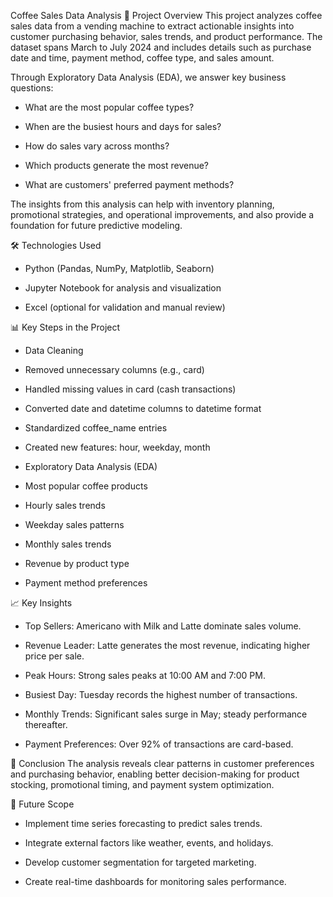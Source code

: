  Coffee Sales Data Analysis
📌 Project Overview
This project analyzes coffee sales data from a vending machine to extract actionable insights into customer purchasing behavior, sales trends, and product performance. The dataset spans March to July 2024 and includes details such as purchase date and time, payment method, coffee type, and sales amount.

Through Exploratory Data Analysis (EDA), we answer key business questions:

- What are the most popular coffee types?

- When are the busiest hours and days for sales?

- How do sales vary across months?

- Which products generate the most revenue?

- What are customers' preferred payment methods?

The insights from this analysis can help with inventory planning, promotional strategies, and operational improvements, and also provide a foundation for future predictive modeling.

🛠️ Technologies Used
- Python (Pandas, NumPy, Matplotlib, Seaborn)

- Jupyter Notebook for analysis and visualization

- Excel (optional for validation and manual review)

📊 Key Steps in the Project
- Data Cleaning

- Removed unnecessary columns (e.g., card)

- Handled missing values in card (cash transactions)

- Converted date and datetime columns to datetime format

- Standardized coffee_name entries

- Created new features: hour, weekday, month

- Exploratory Data Analysis (EDA)

- Most popular coffee products

- Hourly sales trends

- Weekday sales patterns

- Monthly sales trends

- Revenue by product type

- Payment method preferences

📈 Key Insights
- Top Sellers: Americano with Milk and Latte dominate sales volume.

- Revenue Leader: Latte generates the most revenue, indicating higher price per sale.

- Peak Hours: Strong sales peaks at 10:00 AM and 7:00 PM.

- Busiest Day: Tuesday records the highest number of transactions.

- Monthly Trends: Significant sales surge in May; steady performance thereafter.

- Payment Preferences: Over 92% of transactions are card-based.

📌 Conclusion
The analysis reveals clear patterns in customer preferences and purchasing behavior, enabling better decision-making for product stocking, promotional timing, and payment system optimization.

🔮 Future Scope
- Implement time series forecasting to predict sales trends.

- Integrate external factors like weather, events, and holidays.

- Develop customer segmentation for targeted marketing.

- Create real-time dashboards for monitoring sales performance.


